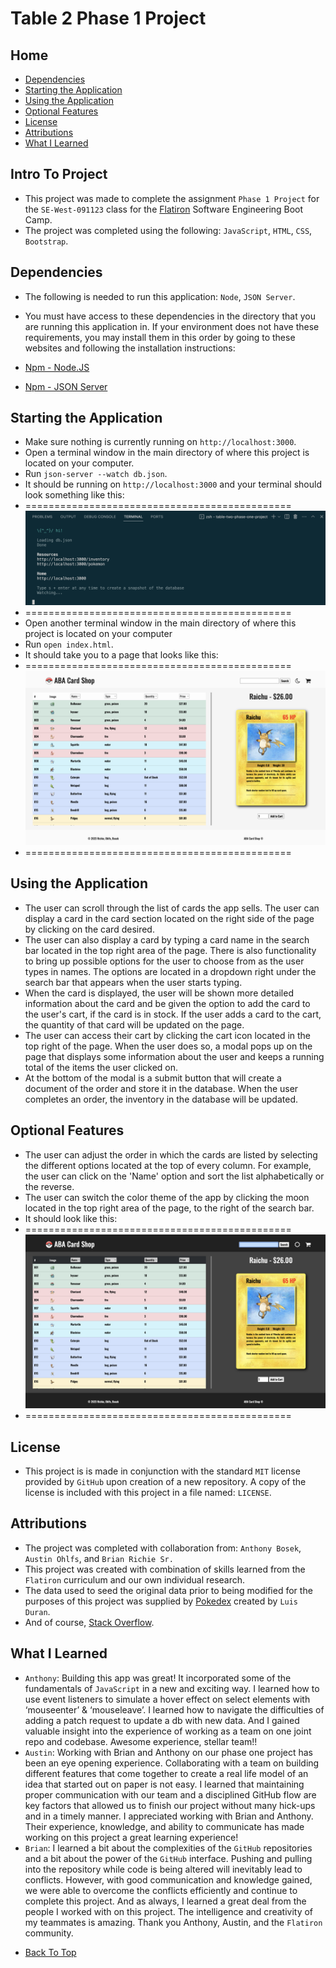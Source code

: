 # Table 2 Phase 1 Project


## Home

* [Dependencies](#dependencies)
* [Starting the Application](#starting-the-application)
* [Using the Application](#using-the-application)
* [Optional Features](#optional-features)
* [License](#license)
* [Attributions](#attributions)
* [What I Learned](#what-i-learned)


## Intro To Project

- This project was made to complete the assignment `Phase 1 Project` for the `SE-West-091123` class for the [Flatiron](https://flatironschool.com/) Software Engineering Boot Camp.
- The project was completed using the following: `JavaScript`, `HTML`, `CSS`, `Bootstrap`.


## Dependencies

- The following is needed to run this application: `Node`, `JSON Server`.

- You must have access to these dependencies in the directory that you are running this application in. If your environment does not have these requirements, you may install them in this order by going to these websites and following the installation instructions:

- [Npm - Node.JS](https://www.npmjs.com/package/node)

- [Npm - JSON Server](https://www.npmjs.com/package/json-server)


## Starting the Application

- Make sure nothing is currently running on `http://localhost:3000`.
- Open a terminal window in the main directory of where this project is located on your computer.
- Run `json-server --watch db.json`.
- It should be running on `http://localhost:3000` and your terminal should look something like this:
- ==============================================
    ![JSON Server running correctly.](./assets/server-pic.png "JSON Server")
- ==============================================
- Open another terminal window in the main directory of where this project is located on your computer
- Run `open index.html`.
- It should take you to a page that looks like this:
- ==============================================
    ![Home page of app.](./assets/index.png "Home Page")
- ==============================================


## Using the Application

- The user can scroll through the list of cards the app sells. The user can display a card in the card section located on the right side of the page by clicking on the card desired.
- The user can also display a card by typing a card name in the search bar located in the top right area of the page. There is also functionality to bring up possible options for the user to choose from as the user types in names. The options are located in a dropdown right under the search bar that appears when the user starts typing.
- When the card is displayed, the user will be shown more detailed information about the card and be given the option to add the card to the user's cart, if the card is in stock. If the user adds a card to the cart, the quantity of that card will be updated on the page.
- The user can access their cart by clicking the cart icon located in the top right of the page. When the user does so, a modal pops up on the page that displays some information about the user and keeps a running total of the items the user clicked on.
- At the bottom of the modal is a submit button that will create a document of the order and store it in the database. When the user completes an order, the inventory in the database will be updated.


## Optional Features

- The user can adjust the order in which the cards are listed by selecting the different options located at the top of every column. For example, the user can click on the 'Name' option and sort the list alphabetically or the reverse.
- The user can switch the color theme of the app by clicking the moon located in the top right area of the page, to the right of the search bar.
- It should look like this:
- ==============================================
    ![Home page of app.](./assets/dark-index.png "Home Page")
- ==============================================


## License

- This project is is made in conjunction with the standard `MIT` license provided by `GitHub` upon creation of a new repository. A copy of the license is included with this project in a file named: `LICENSE`.


## Attributions

- The project was completed with collaboration from: `Anthony Bosek`, `Austin Ohlfs`, and `Brian Richie Sr.`
- This project was created with combination of skills learned from the `Flatiron` curriculum and our own individual research.
- The data used to seed the original data prior to being modified for the purposes of this project was supplied by [Pokedex](https://rapidapi.com/lduran2-CvRRB1hLBCj/api/pokedex2) created by `Luis Duran`.
- And of course, [Stack Overflow](https://stackoverflow.com/).

## What I Learned

- `Anthony`: Building this app was great! It incorporated some of the fundamentals of `JavaScript` in a new and exciting way. I learned how to use event listeners to simulate a hover effect on select elements with ‘mouseenter’ & ‘mouseleave’. I learned how to navigate the difficulties of adding a patch request to update a db with new data. And I gained valuable insight into the experience of working as a team on one joint repo and codebase. Awesome experience, stellar team!!
- `Austin`: Working with Brian and Anthony on our phase one project has been an eye opening experience. Collaborating with a team on building different features that come together to create a real life model of an idea that started out on paper is not easy. I learned that maintaining proper communication with our team and a disciplined GitHub flow are key factors that allowed us to finish our project without many hick-ups and in a timely manner. I appreciated working with Brian and Anthony. Their experience, knowledge, and ability to communicate has made working on this project a great learning experience!
- `Brian`: I learned a bit about the complexities of the `GitHub` repositories and a bit about the power of the `GitHub` interface. Pushing and pulling into the repository while code is being altered will inevitably lead to conflicts. However, with good communication and knowledge gained, we were able to overcome the conflicts efficiently and continue to complete this project. And as always, I learned a great deal from the people I worked with on this project. The intelligence and creativity of my teammates is amazing. Thank you Anthony, Austin, and the `Flatiron` community.


* [Back To Top](#table-2-phase-1-project)
